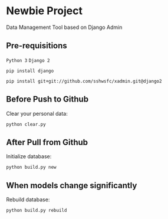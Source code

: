 # Newbie Project

Data Management Tool based on Django Admin

## Pre-requisitions
`Python 3` `Django 2`

    pip install django

    pip install git+git://github.com/sshwsfc/xadmin.git@django2

## Before Push to Github
Clear your personal data:

    python clear.py

## After Pull from Github
Initialize database:

    python build.py new

## When models change significantly
Rebuild database:

    python build.py rebuild
